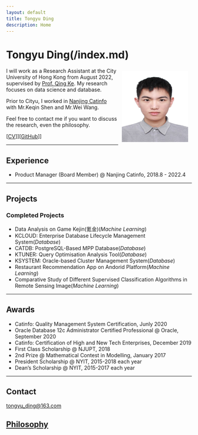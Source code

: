 ```yaml
---
layout: default
title: Tongyu Ding
description: Home
---
```


# Tongyu Ding(/index.md)
<img src="/static/dty.jpg" alt="TY" style="width: 180px; height: 192px; float: right; margin: 10px"/>

I will work as a Research Assistant at the City University of Hong Kong from August 2022, supervised by [Prof. Qing Ke](https://qke.github.io/). My research focuses on data science and database.

Prior to Cityu, I worked in [Nanjing Catinfo](https://www.catinfo.cn/) with Mr.Keqin Shen and Mr.Wei Wang.

Feel free to contact me if you want to discuss the research, even the philosophy.


[[CV](/ding_cv.pdf)]][[GitHub](https://github.com/tongyuding)]]

---

## Experience

- Product Manager (Board Member) @ Nanjing Catinfo, 2018.8 - 2022.4

---

## Projects

### Completed Projects

- Data Analysis on Game Kejin(氪金)(_Machine Learning_)
- KCLOUD: Enterprise Database Lifecycle Management System(_Database_)
- CATDB:  PostgreSQL-Based MPP Database(_Database_)
- KTUNER: Query Optimisation Analysis Tool(_Database_)
- KSYSTEM: Oracle-based Cluster Management System(_Database_)
- Restaurant Recommendation App on Andorid Platform(_Machine Learning_)
- Comparative Study of Different Supervised Classification Algorithms in Remote Sensing Image(_Machine Learning_)

---

## Awards

- Catinfo: Quality Management System Certification, Junly 2020
- Oracle Database 12c Administrator Certified Professional @ Oracle, September 2020
- Catinfo: Certification of High and New Tech Enterprises, December 2019
- First Class Scholarship @ NJUPT, 2018
- 2nd Prize @ Mathematical Contest in Modelling, January 2017
- President Scholarship @ NYIT, 2015-2018 each year
- Dean’s Scholarship @ NYIT, 2015-2017 each year

---

## Contact

tongyu_ding@163.com

## [Philosophy](/notes.md)
